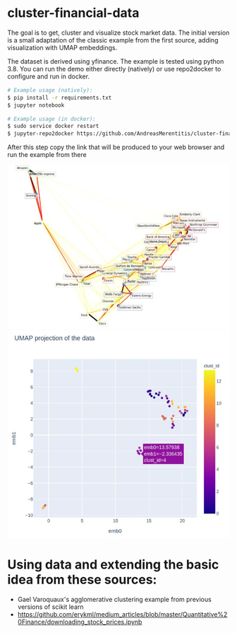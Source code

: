 # cluster-financial-data

The goal is to get, cluster and visualize stock market data. The initial version
is a small adaptation of the classic example from the first source, adding visualization
with UMAP embeddings. 

The dataset is derived using yfinance. The example is tested using python 3.8. 
You can run the demo either directly (natively) or use repo2docker to configure 
and run in docker.

```bash
# Example usage (natively): 
$ pip install -r requirements.txt
$ jupyter notebook 
```

```bash
# Example usage (in docker): 
$ sudo service docker restart
$ jupyter-repo2docker https://github.com/AndreasMerentitis/cluster-financial-data
```
After this step copy the link that will be produced to your web browser and run the example from there

![relative path 1](/Clustering_2001_2008.jpeg?raw=true "Clustering_2001_2008.jpeg")
![relative path 1](/UMAP_embedding.jpeg?raw=true "UMAP_embedding.jpeg")

# Using data and extending the basic idea from these sources:
* Gael Varoquaux's agglomerative clustering example from previous versions of scikit learn 
* https://github.com/erykml/medium_articles/blob/master/Quantitative%20Finance/downloading_stock_prices.ipynb

